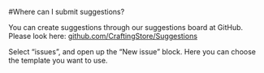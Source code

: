 #Where can I submit suggestions?

You can create suggestions through our suggestions board at GitHub. Please look here: [github.com/CraftingStore/Suggestions](https://github.com/CraftingStore/Suggestions)

Select “issues”, and open up the “New issue” block. Here you can choose the template you want to use.